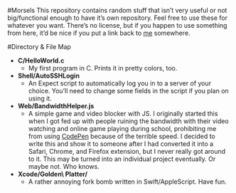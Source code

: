 #Morsels
This repository contains random stuff that isn’t very useful or not big/functional enough to have it’s own repository. Feel free to use these for whatever you want. There’s no license, but if you happen to use something from here, it’d be nice if you put a link back to [me](http://thrifus.co/) somewhere.

#Directory & File Map
* __C/HelloWorld.c__
	* My first program in C. Prints it in pretty colors, too.
* __Shell/AutoSSHLogin__
	* An Expect script to automatically log you in to a server of your choice. You’ll need to change some fields in the script if you plan on using it.
* __Web/BandwidthHelper.js__
	* A simple game and video blocker with JS. I originally started this when I got fed up with people ruining the bandwidth with their video watching and online game playing during school, prohibiting me from using [CodePen](http://codepen.io/) because of the terrible speed. I decided to write this and show it to someone after I had converted it into a Safari, Chrome, and Firefox extension, but I never really got around to it. This may be turned into an individual project eventually. Or maybe not. Who knows.
* __Xcode/Golden\ Platter/__
	* A rather annoying fork bomb written in Swift/AppleScript. Have fun.